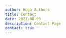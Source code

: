 ```yaml
---
author: Hugo Authors
title: Contact
date: 2021-08-09
description: Contact Page
contact: true
---
```

